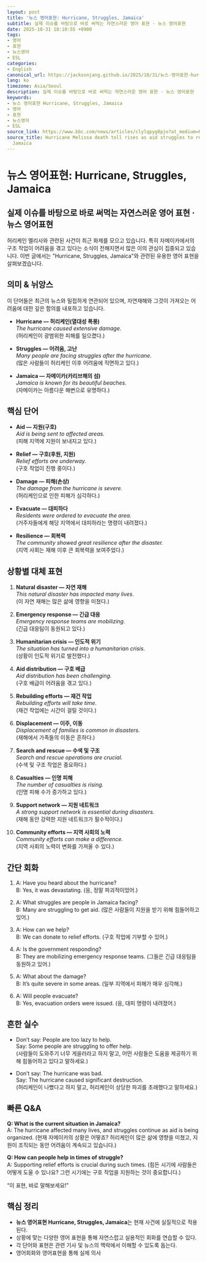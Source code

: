 ```yaml
---
layout: post
title: '뉴스 영어표현: Hurricane, Struggles, Jamaica'
subtitle: 실제 이슈를 바탕으로 바로 써먹는 자연스러운 영어 표현 · 뉴스 영어표현
date: 2025-10-31 18:10:55 +0900
tags:
- 영어
- 표현
- 뉴스영어
- ESL
categories:
- English
canonical_url: https://jacksonjang.github.io/2025/10/31/뉴스-영어표현-hurricane-struggles-jamaica/
lang: ko
timezone: Asia/Seoul
description: 실제 이슈를 바탕으로 바로 써먹는 자연스러운 영어 표현 · 뉴스 영어표현
keywords:
- 뉴스 영어표현 Hurricane, Struggles, Jamaica
- 영어
- 표현
- 뉴스영어
- ESL
source_link: https://www.bbc.com/news/articles/clylqpyg8pjo?at_medium=RSS&at_campaign=rss
source_title: Hurricane Melissa death toll rises as aid struggles to reach parts of
  Jamaica
---
```


# 뉴스 영어표현: Hurricane, Struggles, Jamaica
## 실제 이슈를 바탕으로 바로 써먹는 자연스러운 영어 표현 · 뉴스 영어표현

허리케인 멜리사와 관련된 사건이 최근 화제를 모으고 있습니다. 특히 자메이카에서의 구조 작업이 어려움을 겪고 있다는 소식이 전해지면서 많은 이의 관심이 집중되고 있습니다. 이번 글에서는 "Hurricane, Struggles, Jamaica"와 관련된 유용한 영어 표현을 살펴보겠습니다.

## 의미 & 뉘앙스

이 단어들은 최근의 뉴스와 밀접하게 연관되어 있으며, 자연재해와 그것이 가져오는 어려움에 대한 깊은 함의를 내포하고 있습니다.

- **Hurricane — 허리케인(열대성 폭풍)**  
  *The hurricane caused extensive damage.*  
  (허리케인이 광범위한 피해를 일으켰다.)

- **Struggles — 어려움, 고난**  
  *Many people are facing struggles after the hurricane.*  
  (많은 사람들이 허리케인 이후 어려움에 직면하고 있다.)

- **Jamaica — 자메이카(카리브해의 섬)**  
  *Jamaica is known for its beautiful beaches.*  
  (자메이카는 아름다운 해변으로 유명하다.)

## 핵심 단어

- **Aid — 지원(구호)**  
  *Aid is being sent to affected areas.*  
  (피해 지역에 지원이 보내지고 있다.)

- **Relief — 구호(후원, 지원)**  
  *Relief efforts are underway.*  
  (구호 작업이 진행 중이다.)

- **Damage — 피해(손상)**  
  *The damage from the hurricane is severe.*  
  (허리케인으로 인한 피해가 심각하다.)

- **Evacuate — 대피하다**  
  *Residents were ordered to evacuate the area.*  
  (거주자들에게 해당 지역에서 대피하라는 명령이 내려졌다.)

- **Resilience — 회복력**  
  *The community showed great resilience after the disaster.*  
  (지역 사회는 재해 이후 큰 회복력을 보여주었다.)

## 상황별 대체 표현

1. **Natural disaster — 자연 재해**  
   *This natural disaster has impacted many lives.*  
   (이 자연 재해는 많은 삶에 영향을 미쳤다.)

2. **Emergency response — 긴급 대응**  
   *Emergency response teams are mobilizing.*  
   (긴급 대응팀이 동원되고 있다.)

3. **Humanitarian crisis — 인도적 위기**  
   *The situation has turned into a humanitarian crisis.*  
   (상황이 인도적 위기로 발전했다.)

4. **Aid distribution — 구호 배급**  
   *Aid distribution has been challenging.*  
   (구호 배급이 어려움을 겪고 있다.)

5. **Rebuilding efforts — 재건 작업**  
   *Rebuilding efforts will take time.*  
   (재건 작업에는 시간이 걸릴 것이다.)

6. **Displacement — 이주, 이동**  
   *Displacement of families is common in disasters.*  
   (재해에서 가족들의 이동은 흔하다.)

7. **Search and rescue — 수색 및 구조**  
   *Search and rescue operations are crucial.*  
   (수색 및 구조 작업은 중요하다.)

8. **Casualties — 인명 피해**  
   *The number of casualties is rising.*  
   (인명 피해 수가 증가하고 있다.)

9. **Support network — 지원 네트워크**  
   *A strong support network is essential during disasters.*  
   (재해 동안 강력한 지원 네트워크가 필수적이다.)

10. **Community efforts — 지역 사회의 노력**  
   *Community efforts can make a difference.*  
   (지역 사회의 노력이 변화를 가져올 수 있다.)

## 간단 회화

1. A: Have you heard about the hurricane?  
   B: Yes, it was devastating. (응, 정말 파괴적이었어.)

2. A: What struggles are people in Jamaica facing?  
   B: Many are struggling to get aid. (많은 사람들이 지원을 받기 위해 힘들어하고 있어.)

3. A: How can we help?  
   B: We can donate to relief efforts. (구호 작업에 기부할 수 있어.)

4. A: Is the government responding?  
   B: They are mobilizing emergency response teams. (그들은 긴급 대응팀을 동원하고 있어.)

5. A: What about the damage?  
   B: It’s quite severe in some areas. (일부 지역에서 피해가 매우 심각해.)

6. A: Will people evacuate?  
   B: Yes, evacuation orders were issued. (응, 대피 명령이 내려졌어.)

## 흔한 실수

- Don’t say: People are too lazy to help.  
  Say: Some people are struggling to offer help.  
  (사람들이 도와주기 너무 게을러라고 하지 말고, 어떤 사람들은 도움을 제공하기 위해 힘들어하고 있다고 말하세요.)

- Don’t say: The hurricane was bad.  
  Say: The hurricane caused significant destruction.  
  (허리케인이 나빴다고 하지 말고, 허리케인이 상당한 파괴를 초래했다고 말하세요.)

## 빠른 Q&A

**Q: What is the current situation in Jamaica?**  
A: The hurricane affected many lives, and struggles continue as aid is being organized. (현재 자메이카의 상황은 어떻죠? 허리케인이 많은 삶에 영향을 미쳤고, 지원이 조직되는 동안 어려움이 계속되고 있습니다.)

**Q: How can people help in times of struggle?**  
A: Supporting relief efforts is crucial during such times. (힘든 시기에 사람들은 어떻게 도울 수 있나요? 그런 시기에는 구호 작업을 지원하는 것이 중요합니다.)

“이 표현, 바로 말해보세요!”

## 핵심 정리

- **뉴스 영어표현 Hurricane, Struggles, Jamaica**는 현재 사건에 실질적으로 적용된다.
- 상황에 맞는 다양한 영어 표현을 통해 자연스럽고 실용적인 회화를 연습할 수 있다.
- 각 단어와 표현은 관련 기사 및 뉴스의 맥락에서 이해할 수 있도록 돕는다.
- 영어회화와 영어표현을 통해 실제 의사